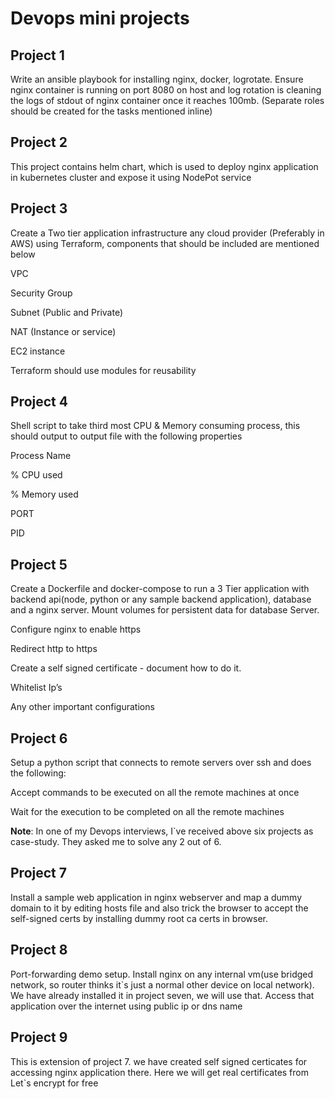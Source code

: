 # Devops mini projects

## Project 1
Write an ansible playbook for installing nginx, docker, logrotate. Ensure nginx container is running on port 8080 on host and log rotation is cleaning the logs of stdout of nginx container once it reaches 100mb. (Separate roles should be created for the tasks mentioned inline)

## Project 2 
This project contains helm chart, which is used to deploy nginx application in kubernetes cluster and expose it using NodePot service

## Project 3
Create a Two tier application infrastructure any cloud provider (Preferably in AWS) using Terraform, components that should be included are mentioned below 

VPC  

Security Group 

Subnet (Public and Private) 

NAT (Instance or service) 

EC2 instance  

Terraform should use modules for reusability 

## Project 4
Shell script to take third most CPU & Memory consuming process, this should output to output file with the following properties 

Process Name  

% CPU  used  

% Memory used   

PORT  

PID 

## Project 5

Create a Dockerfile and docker-compose to run a 3 Tier application with backend api(node, python or any sample backend application), database and a nginx server. Mount volumes for persistent data for database Server. 

Configure nginx to enable https 

Redirect http to https 

Create a self signed certificate - document how to do it. 

Whitelist Ip’s 

Any other important configurations 

## Project 6
Setup a python script that connects to remote servers over ssh and does the following: 

Accept commands to be executed on all the remote machines at once 

Wait for the execution to be completed on all the remote machines 

**Note**: In one of my Devops interviews, I`ve received above six projects as case-study. They asked me to solve any 2 out of 6.

## Project 7
Install a sample web application in nginx webserver and map a dummy domain to it by editing hosts file and also trick the browser to accept the self-signed certs by installing dummy root ca certs in browser.

## Project 8
Port-forwarding demo setup. Install nginx on any internal vm(use bridged network, so router thinks it`s just a normal other device on local network).
We have already installed it in project seven, we will use that. Access that application over the internet using public ip or dns name

## Project 9
This is extension of project 7. we have created self signed certicates for accessing nginx application there. Here we will get real certificates from Let`s encrypt for free
